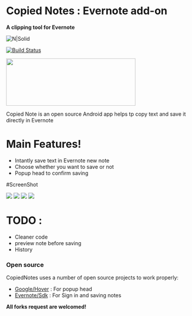 # Copied Notes : Evernote add-on

**A clipping tool for Evernote**

![N|Solid](https://lh3.googleusercontent.com/BeoYJTPdtTKuwFeUaIfOUvmjMwiS_UyUR20heD_dBpzb3CZNRvbciRvhZr2ooHRJT7II=s180-rw)

[![Build Status](https://travis-ci.org/joemccann/dillinger.svg?branch=master)](https://travis-ci.org/joemccann/dillinger)

<p>
<a href="https://play.google.com/store/apps/details?id=pro.copytoevernote.material">
<img src="https://play.google.com/intl/en_us/badges/images/generic/en_badge_web_generic.png" width="350" height="128">
</a>
</p>


Copied Note is an open source Android app helps tp copy text and save it directly in Evernote

# Main Features!

  - Intantly save text in Evernote new note
  - Choose whether you want to save or not
  - Popup head to confirm saving

#ScreenShot

<img src = "https://lh3.googleusercontent.com/mtMZoY1tmT6CYq3rd7yiPPYmOCE1qKvlN5LAe4jx4PXEg-qhr6KMx0Ovah_Np-gOKw=w1366-h625-rw"> <img src = "https://lh3.googleusercontent.com/gaQDHVMm0x7epvg_C4nqaZgrA4fj3oydMwfp5RaK7Ihtu2JUzXDMH7UUUsQUWsm-xyst=w1366-h625-rw"> <img src = "https://lh3.googleusercontent.com/AMxzAwhFalIqTMKa443DXCZmP4KPahU-WDprmMMOYaP3n55ALUH9XZUz0fmJROjQyA=w1366-h625-rw"> <img src = "https://lh3.googleusercontent.com/q2EA5KCGo-UrCCoQ_Tdtqq8bCc2SwXZjGb7G_mXYIcy1PhVoLsf13zZGbXV4hXqeMd0r=w1366-h625-rw" >




# TODO :
- Cleaner code 
- preview note before saving
- History

### Open source

CopiedNotes uses a number of open source projects to work properly:
* [Google/Hover](https://github.com/google/hover) : For popup head
* [Evernote/Sdk](https://github.com/evernote/evernote-sdk-android) : For Sign in and saving notes


**All forks request are welcomed!**

